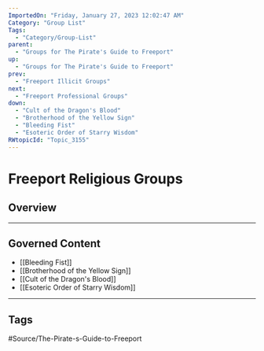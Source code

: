 ```yaml
---
ImportedOn: "Friday, January 27, 2023 12:02:47 AM"
Category: "Group List"
Tags:
  - "Category/Group-List"
parent:
  - "Groups for The Pirate's Guide to Freeport"
up:
  - "Groups for The Pirate's Guide to Freeport"
prev:
  - "Freeport Illicit Groups"
next:
  - "Freeport Professional Groups"
down:
  - "Cult of the Dragon's Blood"
  - "Brotherhood of the Yellow Sign"
  - "Bleeding Fist"
  - "Esoteric Order of Starry Wisdom"
RWtopicId: "Topic_3155"
---
```

# Freeport Religious Groups
## Overview
---
## Governed Content
- [[Bleeding Fist]]
- [[Brotherhood of the Yellow Sign]]
- [[Cult of the Dragon's Blood]]
- [[Esoteric Order of Starry Wisdom]]


---
## Tags
#Source/The-Pirate-s-Guide-to-Freeport

